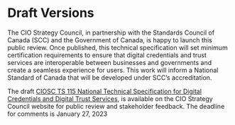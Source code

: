 # Draft Versions

The CIO Strategy Council, in partnership with the Standards Council of Canada (SCC) and the Government of Canada, is happy to launch this public review. Once published, this technical specification will set minimum certification requirements to ensure that digital credentials and trust services are interoperable between businesses and governments and create a seamless experience for users. This work will inform a National Standard of Canada that will be developed under SCC’s accreditation.

The draft [CIOSC TS 115 National Technical Specification for Digital Credentials and Digital Trust Services](https://ciostrategycouncil.com/standards/find-a-standard/standards-in-digital-credentials/digital-credentials/), is available on the CIO Strategy Council website for public review and stakeholder feedback. The deadline for comments is January 27, 2023

